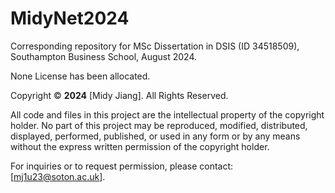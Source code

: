 # MidyNet2024
Corresponding repository for MSc Dissertation in DSIS (ID 34518509), Southampton Business School,  August 2024.

None License has been allocated. 

Copyright © **2024** [Midy Jiang]. All Rights Reserved.

All code and files in this project are the intellectual property of the copyright holder. No part of this project may be reproduced, modified, distributed, displayed, performed, published, or used in any form or by any means without the express written permission of the copyright holder.

For inquiries or to request permission, please contact: [mj1u23@soton.ac.uk].
